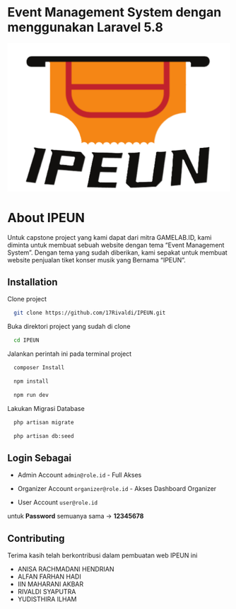 # Event Management System dengan menggunakan Laravel 5.8

![Logo](./public/img/logo-ipeun.png)

# About IPEUN

Untuk capstone project yang kami dapat dari mitra GAMELAB.ID, kami diminta untuk membuat sebuah website dengan tema “Event Management System”. Dengan tema yang sudah diberikan, kami sepakat untuk membuat website penjualan tiket konser musik yang Bernama “IPEUN”.

## Installation

Clone project

```bash
  git clone https://github.com/17Rivaldi/IPEUN.git
```

Buka direktori project yang sudah di clone

```bash
  cd IPEUN
```

Jalankan perintah ini pada terminal project

```bash
  composer Install
```

```bash
  npm install
```

```bash
  npm run dev
```

Lakukan Migrasi Database

```bash
  php artisan migrate
```

```bash
  php artisan db:seed
```

## Login Sebagai

-   Admin Account
    `admin@role.id` - Full Akses

-   Organizer Account
    `organizer@role.id` - Akses Dashboard Organizer

-   User Account
    `user@role.id`

untuk **Password** semuanya sama -> **12345678**

## Contributing

Terima kasih telah berkontribusi dalam pembuatan web IPEUN ini

-   ANISA RACHMADANI HENDRIAN
-   ALFAN FARHAN HADI
-   IIN MAHARANI AKBAR
-   RIVALDI SYAPUTRA
-   YUDISTHIRA ILHAM
